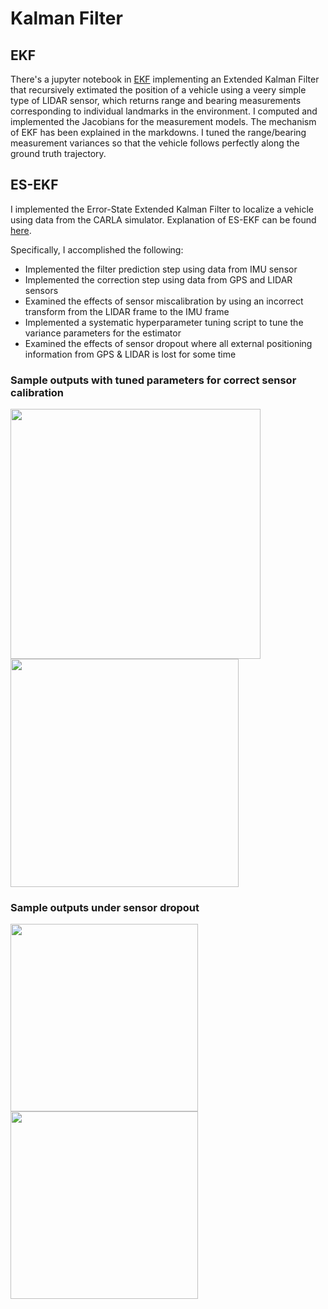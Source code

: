 # Kalman Filter
## EKF
There's a jupyter notebook in [EKF](EKF) implementing an Extended Kalman Filter that recursively extimated the position of a vehicle using a veery simple type of LIDAR sensor, which returns range and bearing measurements corresponding to individual landmarks in the environment. I computed and implemented the Jacobians for the measurement models. The mechanism of EKF has been explained in the markdowns. I tuned the range/bearing measurement variances so that the vehicle follows perfectly along the ground truth trajectory.

## ES-EKF
I implemented the Error-State Extended Kalman Filter to localize a vehicle using data from the CARLA simulator. Explanation of ES-EKF can be found [here](ES-EKF/EKF%20FOR%20VEHICULAR%20STATE.pdf).

Specifically, I accomplished the following:
- Implemented the filter prediction step using data from IMU sensor
- Implemented the correction step using data from GPS and LIDAR sensors
- Examined the effects of sensor miscalibration by using an incorrect transform from the LIDAR frame to the IMU frame
- Implemented a systematic hyperparameter tuning script to tune the variance parameters for the estimator
- Examined the effects of sensor dropout where all external positioning information from GPS & LIDAR is lost for some time

### Sample outputs with tuned parameters for correct sensor calibration

<img src="https://github.com/Geniussh/Self-Driving-Cars-Projects/blob/main/Demo%20Images/ES-EKF1.png" width="400px"><img src="https://github.com/Geniussh/Self-Driving-Cars-Projects/blob/main/Demo%20Images/ES-EKF2.png" width="365px">

### Sample outputs under sensor dropout
<img src="https://github.com/Geniussh/Self-Driving-Cars-Projects/blob/main/Demo%20Images/ES-EKF3.png" height="300px"><img src="https://github.com/Geniussh/Self-Driving-Cars-Projects/blob/main/Demo%20Images/ES-EKF4.png" height="300px">
